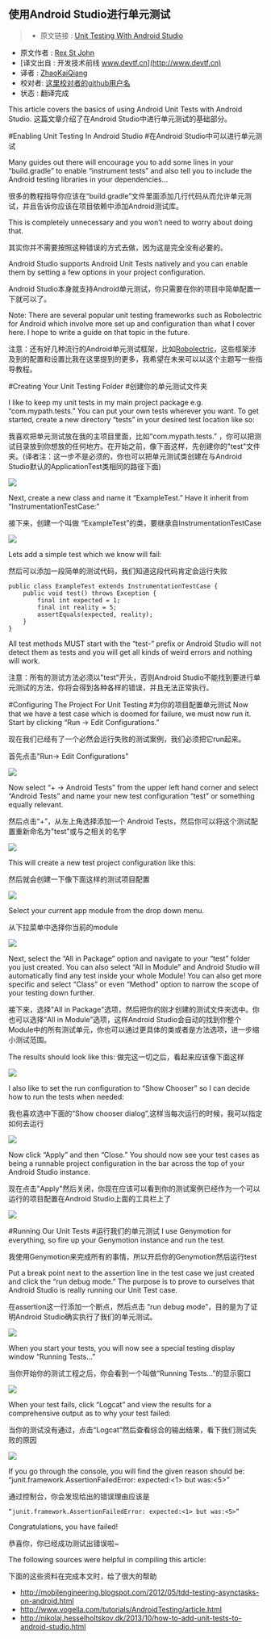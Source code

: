 使用Android Studio进行单元测试
---

> * 原文链接 : [Unit Testing With Android Studio](http://rexstjohn.com/unit-testing-with-android-studio/)
* 原文作者 : [Rex St John](http://rexstjohn.com/)
* [译文出自 :  开发技术前线 www.devtf.cn](http://www.devtf.cn)
* 译者 : [ZhaoKaiQiang](https://github.com/ZhaoKaiQiang) 
* 校对者: [这里校对者的github用户名](github链接)  
* 状态 :  翻译完成 

This article covers the basics of using Android Unit Tests with Android Studio.
这篇文章介绍了在Android Studio中进行单元测试的基础部分。

#Enabling Unit Testing In Android Studio
#在Android Studio中可以进行单元测试

Many guides out there will encourage you to add some lines  in your “build.gradle” to enable “instrument tests” and also tell you to include the Android testing libraries in your dependencies…

很多的教程指导你应该在“build.gradle”文件里面添加几行代码从而允许单元测试，并且告诉你应该在项目依赖中添加Android测试库。

This is completely unnecessary and you won’t need to worry about doing that.

其实你并不需要按照这种错误的方式去做，因为这是完全没有必要的。

Android Studio supports Android Unit Tests natively and you can enable them by setting a few options in your project configuration.

Android Studio本身就支持Android单元测试，你只需要在你的项目中简单配置一下就可以了。

Note: There are several popular unit testing frameworks such as Robolectric for Android which involve more set up and configuration than what I cover here. I hope to write a guide on that topic in the future.

注意：还有好几种流行的Android单元测试框架，比如[Robolectric](http://robolectric.org/)，这些框架涉及到的配置和设置比我在这里提到的更多，我希望在未来可以以这个主题写一些指导教程。

#Creating Your Unit Testing Folder
#创建你的单元测试文件夹

I like to keep my unit tests in my main project package e.g. “com.mypath.tests.” You can put your own tests  wherever  you want. To get started, create a new directory “tests” in your desired test location like so:

我喜欢把单元测试放在我的主项目里面，比如“com.mypath.tests.” ，你可以把测试目录放到你想放的任何地方。在开始之前，像下面这样，先创建你的"test"文件夹。(译者注：这一步不是必须的，你也可以把单元测试类创建在与Android Studio默认的ApplicationTest类相同的路径下面)

![](http://i2.tietuku.com/8ea1f7ff89634a0f.png)

Next, create a new class and name it “ExampleTest.” Have it inherit from “InstrumentationTestCase:”

接下来，创建一个叫做 “ExampleTest”的类，要继承自InstrumentationTestCase

![](http://i2.tietuku.com/164d47e438f78f37.png)

Lets add a simple test which we know will fail:

然后可以添加一段简单的测试代码，我们知道这段代码肯定会运行失败

```
public class ExampleTest extends InstrumentationTestCase {
    public void test() throws Exception {
        final int expected = 1;
        final int reality = 5;
        assertEquals(expected, reality);
    }
}
```

All test methods MUST start with the “test-” prefix or Android Studio will not detect them as tests and you will get all kinds of weird errors and nothing will work.

注意：所有的测试方法必须以"test"开头，否则Android Studio不能找到要进行单元测试的方法，你将会得到各种各样的错误，并且无法正常执行。

#Configuring The Project For Unit Testing
#为你的项目配置单元测试
Now that we have a test case which is doomed for failure, we must now run it.
Start by clicking “Run -> Edit Configurations.”

现在我们已经有了一个必然会运行失败的测试案例，我们必须把它run起来。

首先点击"Run-> Edit Configurations"

![](http://i2.tietuku.com/e91b3515dff21267.png)

Now select “+ -> Android Tests” from the upper left hand corner and select “Android Tests” and name your new test configuration “test” or something equally relevant.

然后点击“+”，从左上角选择添加一个 Android Tests，然后你可以将这个测试配置重新命名为"test"或与之相关的名字

![](http://i2.tietuku.com/6f5c952065151e07.png)

This will create a new test project configuration like this:

然后就会创建一下像下面这样的测试项目配置

![](http://i2.tietuku.com/2183cac60bbed220.png)

Select your current app module from the drop down menu.

从下拉菜单中选择你当前的module

![](http://i2.tietuku.com/854bbdd0299ddb1c.png)

Next, select the “All in Package” option and navigate to your “test” folder you just created. You can also select “All in Module” and Android Studio will automatically find any test inside your whole Module! You can also get more specific and select “Class” or even “Method” option to narrow the scope of your testing down further.

接下来，选择"All in Package"选项，然后把你的刚才创建的测试文件夹选中。你也可以选择“All in Module”选项，这样Android Studio会自动的找到你整个Module中的所有测试单元，你也可以通过更具体的类或者是方法选项，进一步缩小测试范围。

The results should look like this:
做完这一切之后，看起来应该像下面这样

![](http://i2.tietuku.com/15039870f925e4e9.png)

I also like to set the run configuration to “Show Chooser” so I can decide how to run the tests when needed:

我也喜欢选中下面的“Show chooser dialog”,这样当每次运行的时候，我可以指定如何去运行

![](http://i2.tietuku.com/66d3e1d4a120df74.png)

Now click “Apply” and then “Close.” You should now see your test cases as being a runnable project configuration in the bar across the top of your Android Studio instance.

现在点击"Apply"然后关闭，你现在应该可以看到你的测试案例已经作为一个可以运行的项目配置在Android Studio上面的工具栏上了

![](http://i2.tietuku.com/6acd89afcb22309d.png)

#Running Our Unit Tests
#运行我们的单元测试
I use Genymotion for everything, so fire up your Genymotion instance and run the test.

我使用Genymotion来完成所有的事情，所以开启你的Genymotion然后运行test

Put a break point next to the assertion line in the test case we just created and click the “run debug mode.” The purpose is to prove to ourselves that Android Studio is really running our Unit Test case.

在assertion这一行添加一个断点，然后点击 “run debug mode”，目的是为了证明Android Studio确实执行了我们的单元测试。

![](http://i2.tietuku.com/e91aefd47fe27e05.png)

When you start your tests, you will now see a special testing display window “Running Tests…”

当你开始你的测试工程之后，你会看到一个叫做“Running Tests…”的显示窗口

![](http://i2.tietuku.com/2202b414f006234a.png)

When your test fails, click “Logcat” and view the results for a comprehensive output as to why your test failed:


当你的测试没有通过，点击“Logcat”然后查看综合的输出结果，看下我们测试失败的原因

![](http://i2.tietuku.com/82cf59170999b096.png)

If you go through the console, you will find the given reason should be: “junit.framework.AssertionFailedError: expected:<1> but was:<5>”

通过控制台，你会发现给出的错误理由应该是

```
“junit.framework.AssertionFailedError: expected:<1> but was:<5>”
```
Congratulations, you have failed!

恭喜你，你已经成功测试出错误啦~

The following sources were helpful in compiling this article:

下面的这些资料在完成本文时，给了很大的帮助

- http://mobilengineering.blogspot.com/2012/05/tdd-testing-asynctasks-on-android.html
- http://www.vogella.com/tutorials/AndroidTesting/article.html
- http://nikolaj.hesselholtskov.dk/2013/10/how-to-add-unit-tests-to-android-studio.html